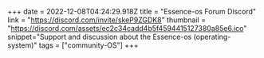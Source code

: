 +++
date = 2022-12-08T04:24:29.918Z
title = "Essence-os Forum Discord"
link = "https://discord.com/invite/skeP9ZGDK8"
thumbnail = "https://discord.com/assets/ec2c34cadd4b5f4594415127380a85e6.ico"
snippet="Support and discussion about the Essence-os (operating-system)"
tags = ["community-OS"]
+++
